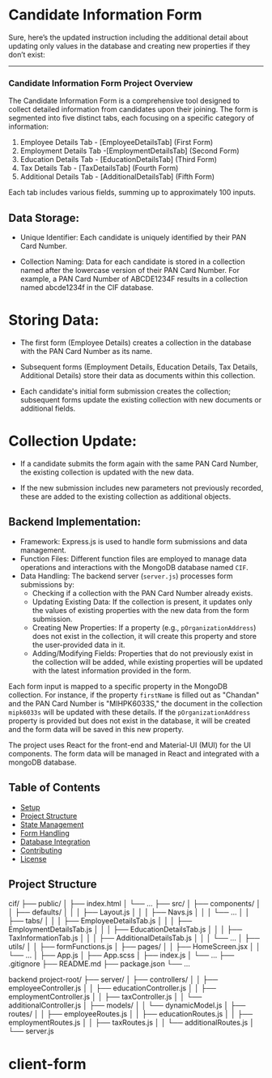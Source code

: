 # Candidate Information Form

Sure, here’s the updated instruction including the additional detail about updating only values in the database and creating new properties if they don’t exist:

---

### Candidate Information Form Project Overview

The Candidate Information Form is a comprehensive tool designed to collect detailed information from candidates upon their joining. The form is segmented into five distinct tabs, each focusing on a specific category of information:

1. Employee Details Tab - [EmployeeDetailsTab] (First Form)
2. Employment Details Tab -[EmploymentDetailsTab] (Second Form)
3. Education Details Tab - [EducationDetailsTab] (Third Form)
4. Tax Details Tab - [TaxDetailsTab] (Fourth Form)
5. Additional Details Tab - [AdditionalDetailsTab] (Fifth Form)

Each tab includes various fields, summing up to approximately 100 inputs.

## Data Storage:
- Unique Identifier: Each candidate is uniquely identified by their PAN Card Number.

- Collection Naming: Data for each candidate is stored in a collection named after the lowercase version of their PAN Card Number. For example, a PAN Card Number of ABCDE1234F results in a collection named abcde1234f in the CIF database.

# Storing Data:
- The first form (Employee Details) creates a collection in the database with the PAN Card Number as its name.

- Subsequent forms (Employment Details, Education Details, Tax Details, Additional Details) store their data as documents within this collection.

- Each candidate's initial form submission creates the collection; subsequent forms update the existing collection with new documents or additional fields.

# Collection Update:

- If a candidate submits the form again with the same PAN Card Number, the existing collection is updated with the new data.

- If the new submission includes new parameters not previously recorded, these are added to the existing collection as additional objects.


## Backend Implementation:
- Framework: Express.js is used to handle form submissions and data management.
- Function Files: Different function files are employed to manage data operations and interactions with the MongoDB database named `CIF`.
- Data Handling: The backend server (`server.js`) processes form submissions by:
  - Checking if a collection with the PAN Card Number already exists.
  - Updating Existing Data: If the collection is present, it updates only the values of existing properties with the new data from the form submission. 
  - Creating New Properties: If a property (e.g., `pOrganizationAddress`) does not exist in the collection, it will create this property and store the user-provided data in it.
  - Adding/Modifying Fields: Properties that do not previously exist in the collection will be added, while existing properties will be updated with the latest information provided in the form.

Each form input is mapped to a specific property in the MongoDB collection. For instance, if the property `firstName` is filled out as "Chandan" and the PAN Card Number is "MIHPK6033S," the document in the collection `mipk6033s` will be updated with these details. If the `pOrganizationAddress` property is provided but does not exist in the database, it will be created and the form data will be saved in this new property.


The project uses React for the front-end and Material-UI (MUI) for the UI components. The form data will be managed in React and integrated with a mongoDB database.

## Table of Contents

- [Setup](#setup)
- [Project Structure](#project-structure)
- [State Management](#state-management)
- [Form Handling](#form-handling)
- [Database Integration](#database-integration)
- [Contributing](#contributing)
- [License](#license)

## Project Structure

cif/
├── public/
│   ├── index.html
│   └── ...
├── src/
│   ├── components/
│   │   ├── defaults/
│   │   │   ├── Layout.js
│   │   │   ├── Navs.js
│   │   │   └── ...
│   │   ├── tabs/
│   │   │   ├── EmployeeDetailsTab.js
│   │   │   ├── EmploymentDetailsTab.js
│   │   │   ├── EducationDetailsTab.js
│   │   │   ├── TaxInformationTab.js
│   │   │   ├── AdditionalDetailsTab.js
│   │   │   └── ...
│   ├── utils/
│   │   ├── formFunctions.js
│   ├── pages/
│   │   ├── HomeScreen.jsx
│   │   └── ...
│   ├── App.js
│   ├── App.scss
│   ├── index.js
│   └── ...
├── .gitignore
├── README.md
├── package.json
└── ...



backend
project-root/
├── server/
│   ├── controllers/
│   │   ├── employeeController.js
│   │   ├── educationController.js
│   │   ├── employmentController.js
│   │   ├── taxController.js
│   │   └── additionalController.js
│   ├── models/
│   │   └── dynamicModel.js
│   ├── routes/
│   │   ├── employeeRoutes.js
│   │   ├── educationRoutes.js
│   │   ├── employmentRoutes.js
│   │   ├── taxRoutes.js
│   │   └── additionalRoutes.js
│   └── server.js
# client-form

